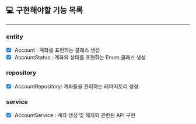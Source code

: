 ## 💻 구현해야할 기능 목록
---

### entity
- [x] Account : 계좌를 표현하는 클래스 생성
- [x] AccountStatus : 계좌의 상태를 표현하는 Enum 클래스 생성

### repository
- [x] AccountRepository: 계좌들을 관리하는 래파지토리 생성 

### service
- [x] AccountService : 계좌 생성 및 해지와 관련된 API 구현 